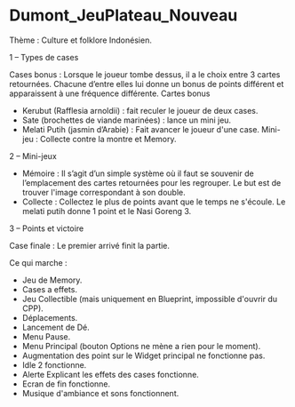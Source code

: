 # Dumont_JeuPlateau_Nouveau
 
Thème : Culture et folklore Indonésien.

1 – Types de cases

Cases bonus : Lorsque le joueur tombe dessus, il a le choix entre 3 cartes retournées. Chacune d’entre elles lui donne un bonus de points différent et apparaissent à une fréquence différente.
	Cartes bonus
-	Kerubut (Rafflesia arnoldii) : fait reculer le joueur de deux cases.
-	Sate (brochettes de viande marinées) : lance un mini jeu.
-	Melati Putih (jasmin d’Arabie) : Fait avancer le joueur d'une case.
Mini-jeu : Collecte contre la montre et Memory.

2 – Mini-jeux

-	Mémoire : Il s’agit d’un simple système où il faut se souvenir de l’emplacement des cartes retournées pour les regrouper. Le but est de trouver l'image correspondant à son double.
- Collecte : Collectez le plus de points avant que le temps ne s'écoule. Le melati putih donne 1 point et le Nasi Goreng 3.

3 – Points et victoire

Case finale : Le premier arrivé finit la partie.


Ce qui marche :
- Jeu de Memory.
- Cases a effets.
- Jeu Collectible (mais uniquement en Blueprint, impossible d'ouvrir du CPP).
- Déplacements.
- Lancement de Dé.
- Menu Pause.
- Menu Principal (bouton Options ne mène a rien pour le moment).
- Augmentation des point sur le Widget principal ne fonctionne pas.
- Idle 2 fonctionne.
- Alerte Explicant les effets des cases fonctionne.
- Ecran de fin fonctionne.
- Musique d'ambiance et sons fonctionnent.

